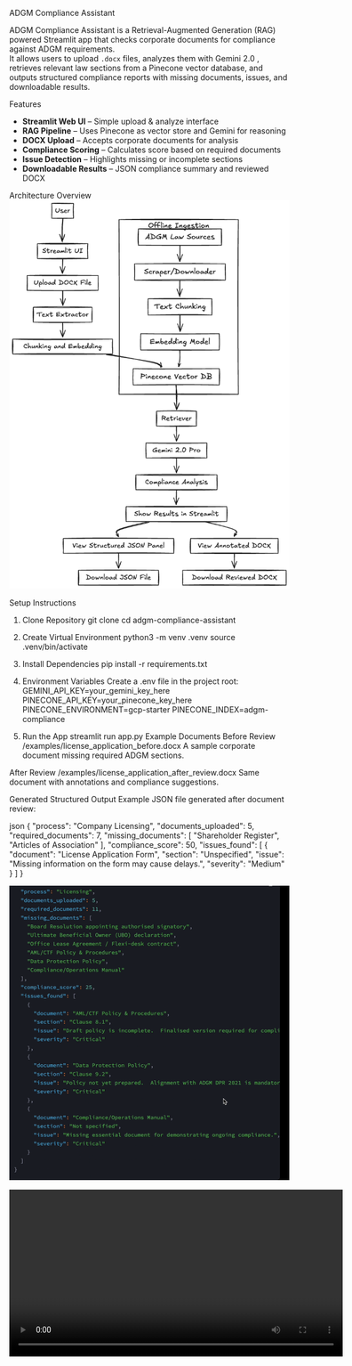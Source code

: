 
 ADGM Compliance Assistant

ADGM Compliance Assistant is a Retrieval-Augmented Generation (RAG) powered Streamlit app that checks corporate documents for compliance against ADGM requirements.  
It allows users to upload `.docx` files, analyzes them with Gemini 2.0 , retrieves relevant law sections from a Pinecone vector database, and outputs structured compliance reports with missing documents, issues, and downloadable results.


Features
- **Streamlit Web UI** – Simple upload & analyze interface
- **RAG Pipeline** – Uses Pinecone as vector store and Gemini for reasoning
- **DOCX Upload** – Accepts corporate documents for analysis
- **Compliance Scoring** – Calculates score based on required documents
- **Issue Detection** – Highlights missing or incomplete sections
- **Downloadable Results** – JSON compliance summary and reviewed DOCX



 Architecture Overview
![ADGM Compliance Architecture](assets/architecture.png)

Setup Instructions

1. Clone Repository
git clone 
cd adgm-compliance-assistant



2. Create Virtual Environment
python3 -m venv .venv
source .venv/bin/activate



3. Install Dependencies
pip install -r requirements.txt




4. Environment Variables
Create a .env file in the project root:
GEMINI_API_KEY=your_gemini_key_here
PINECONE_API_KEY=your_pinecone_key_here
PINECONE_ENVIRONMENT=gcp-starter
PINECONE_INDEX=adgm-compliance



5. Run the App
streamlit run app.py
Example Documents
Before Review
/examples/license_application_before.docx
A sample corporate document missing required ADGM sections.

After Review
/examples/license_application_after_review.docx
Same document with annotations and compliance suggestions.

Generated Structured Output
Example JSON file generated after document review:

json
{
  "process": "Company Licensing",
  "documents_uploaded": 5,
  "required_documents": 7,
  "missing_documents": [
    "Shareholder Register",
    "Articles of Association"
  ],
  "compliance_score": 50,
  "issues_found": [
    {
      "document": "License Application Form",
      "section": "Unspecified",
      "issue": "Missing information on the form may cause delays.",
      "severity": "Medium"
    }
  ]
}

![ADGM Compliance o/p](assets/image.png)

<video width="600" controls>
  <source src="assets/demo.mp4" type="video/mp4">
  Your browser does not support the video tag.
</video>

